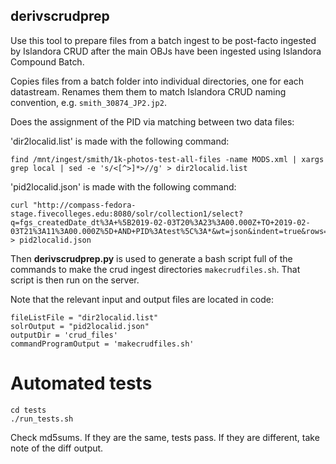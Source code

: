 derivscrudprep
-------------
Use this tool to prepare files from a batch ingest to be post-facto ingested by Islandora CRUD after the main OBJs have been ingested using Islandora Compound Batch.

Copies files from a batch folder into individual directories, one for each datastream. Renames them them to match Islandora CRUD naming convention, e.g. `smith_30874_JP2.jp2`.

Does the assignment of the PID via matching between two data files:

'dir2localid.list' is made with the following command:
```
find /mnt/ingest/smith/1k-photos-test-all-files -name MODS.xml | xargs grep local | sed -e 's/<[^>]*>//g' > dir2localid.list
```

'pid2localid.json' is made with the following command:
```
curl "http://compass-fedora-stage.fivecolleges.edu:8080/solr/collection1/select?q=fgs_createdDate_dt%3A+%5B2019-02-03T20%3A23%3A00.000Z+TO+2019-02-03T21%3A11%3A00.000Z%5D+AND+PID%3Atest%5C%3A*&wt=json&indent=true&rows=100000&fl=PID%2Cfgs_label_s%2CRELS_EXT_hasModel_uri_s%2Cfgs_createdDate_dt%2Cfgs_lastModifiedDate_dt%2Cfgs_ownerId_s%2Cmods_identifier_local_s" > pid2localid.json
```

Then **derivscrudprep.py** is used to generate a bash script full of the commands to make the crud ingest directories `makecrudfiles.sh`. That script is then run on the server.

Note that the relevant input and output files are located in code:
```
fileListFile = "dir2localid.list"
solrOutput = "pid2localid.json"
outputDir = 'crud_files'
commandProgramOutput = 'makecrudfiles.sh'
```

Automated tests
===============
```
cd tests
./run_tests.sh
```
Check md5sums. If they are the same, tests pass. If they are different, take note of the diff output.
